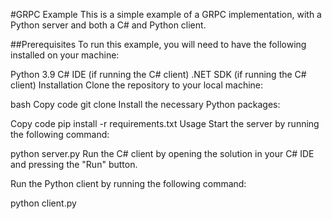 #GRPC Example
This is a simple example of a GRPC implementation, with a Python server and both a C# and Python client.

##Prerequisites
To run this example, you will need to have the following installed on your machine:

Python 3.9
C# IDE (if running the C# client)
.NET SDK (if running the C# client)
Installation
Clone the repository to your local machine:

bash
Copy code
git clone 
Install the necessary Python packages:

Copy code
pip install -r requirements.txt
Usage
Start the server by running the following command:


python server.py
Run the C# client by opening the solution in your C# IDE and pressing the "Run" button.

Run the Python client by running the following command:

python client.py
